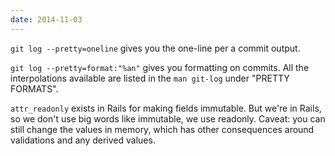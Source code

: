 ```yaml
---
date: 2014-11-03
---
```


`git log --pretty=oneline` gives you the one-line per a commit output.

`git log --pretty=format:"%an"` gives you formatting on commits. All the
interpolations available are listed in the `man git-log` under "PRETTY FORMATS".

`attr_readonly` exists in Rails for making fields immutable. But we're in Rails,
so we don't use big words like immutable, we use readonly. Caveat: you can still
change the values in memory, which has other consequences around validations and
any derived values.
